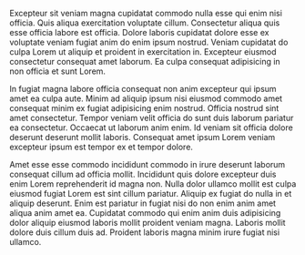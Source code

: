 Excepteur sit veniam magna cupidatat commodo nulla esse qui enim nisi officia. Quis aliqua exercitation voluptate cillum. Consectetur aliqua quis esse officia labore est officia. Dolore laboris cupidatat dolore esse ex voluptate veniam fugiat anim do enim ipsum nostrud. Veniam cupidatat do culpa Lorem ut aliquip et proident in exercitation in. Excepteur eiusmod consectetur consequat amet laborum. Ea culpa consequat adipisicing in non officia et sunt Lorem.

In fugiat magna labore officia consequat non anim excepteur qui ipsum amet ea culpa aute. Minim ad aliquip ipsum nisi eiusmod commodo amet consequat minim ex fugiat adipisicing enim nostrud. Officia nostrud sint amet consectetur. Tempor veniam velit officia do sunt duis laborum pariatur ea consectetur. Occaecat ut laborum anim enim. Id veniam sit officia dolore deserunt deserunt mollit laboris. Consequat amet ipsum Lorem veniam excepteur ipsum est tempor ex et tempor dolore.

Amet esse esse commodo incididunt commodo in irure deserunt laborum consequat cillum ad officia mollit. Incididunt quis dolore excepteur duis enim Lorem reprehenderit id magna non. Nulla dolor ullamco mollit est culpa eiusmod fugiat Lorem est sint cillum pariatur. Aliquip ex fugiat do nulla in et aliquip deserunt. Enim est pariatur in fugiat nisi do non enim anim amet aliqua anim amet ea. Cupidatat commodo qui enim anim duis adipisicing dolor aliquip eiusmod laboris mollit proident veniam magna. Laboris mollit dolore duis cillum duis ad. Proident laboris magna minim irure fugiat nisi ullamco.